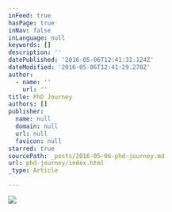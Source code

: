 ```yaml
---
inFeed: true
hasPage: true
inNav: false
inLanguage: null
keywords: []
description: ''
datePublished: '2016-05-06T12:41:31.124Z'
dateModified: '2016-05-06T12:41:29.278Z'
author:
  - name: ''
    url: ''
title: PhD Journey
authors: []
publisher:
  name: null
  domain: null
  url: null
  favicon: null
starred: true
sourcePath: _posts/2016-05-06-phd-journey.md
url: phd-journey/index.html
_type: Article

---
```

![](https://the-grid-user-content.s3-us-west-2.amazonaws.com/2a28b489-c255-4a83-a514-7cdd01707079.jpg)